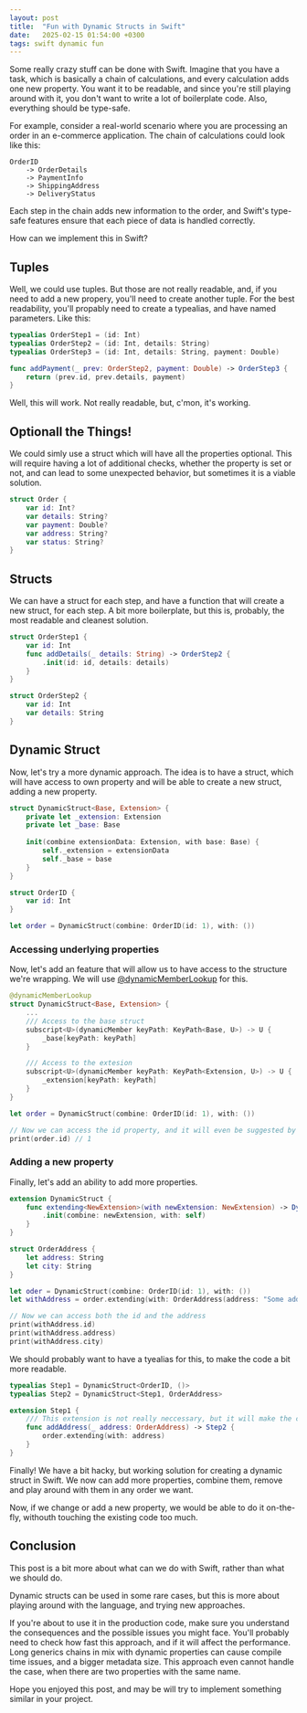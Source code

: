 ```yaml
---
layout: post
title:  "Fun with Dynamic Structs in Swift"
date:   2025-02-15 01:54:00 +0300
tags: swift dynamic fun
---
```


Some really crazy stuff can be done with Swift.
Imagine that you have a task, which is basically a chain of calculations, and every calculation adds one new property. You want it to be readable, and since you're still playing around with it, you don't want to write a lot of boilerplate code. Also, everything should be type-safe.

For example, consider a real-world scenario where you are processing an order in an e-commerce application. The chain of calculations could look like this:

```
OrderID
    -> OrderDetails
    -> PaymentInfo
    -> ShippingAddress
    -> DeliveryStatus
```

Each step in the chain adds new information to the order, and Swift's type-safe features ensure that each piece of data is handled correctly.

How can we implement this in Swift?

## Tuples

Well, we could use tuples. But those are not really readable, and, if you need to add a new propery, you'll need to create another tuple. For the best readability, you'll propably need to create a typealias, and have named parameters. Like this:

```swift
typealias OrderStep1 = (id: Int)
typealias OrderStep2 = (id: Int, details: String)
typealias OrderStep3 = (id: Int, details: String, payment: Double)

func addPayment(_ prev: OrderStep2, payment: Double) -> OrderStep3 {
    return (prev.id, prev.details, payment)
}
```

Well, this will work. Not really readable, but, c'mon, it's working.

## Optionall the Things!

We could simly use a struct which will have all the properties optional. This will require having a lot of additional checks, whether the property is set or not, and can lead to some unexpected behavior, but sometimes it is a viable solution.

```swift
struct Order {
    var id: Int?
    var details: String?
    var payment: Double?
    var address: String?
    var status: String?
}

```

## Structs

We can have a struct for each step, and have a function that will create a new struct, for each step.
A bit more boilerplate, but this is, probably, the most readable and cleanest solution.

```swift
struct OrderStep1 {
    var id: Int
    func addDetails(_ details: String) -> OrderStep2 {
        .init(id: id, details: details)
    }
}

struct OrderStep2 {
    var id: Int
    var details: String
}
```

## Dynamic Struct

Now, let's try a more dynamic approach. The idea is to have a struct, which will have access to own property and will be able to create a new struct, adding a new property.

```swift
struct DynamicStruct<Base, Extension> {
    private let _extension: Extension
    private let _base: Base
    
    init(combine extensionData: Extension, with base: Base) {
        self._extension = extensionData
        self._base = base
    }
}

struct OrderID {
    var id: Int
}

let order = DynamicStruct(combine: OrderID(id: 1), with: ())
```

### Accessing underlying properties

Now, let's add an feature that will allow us to have access to the structure we're wrapping.
We will use [@dynamicMemberLookup](https://www.hackingwithswift.com/articles/55/how-to-use-dynamic-member-lookup-in-swift) for this.

```swift
@dynamicMemberLookup
struct DynamicStruct<Base, Extension> {
    ...
    /// Access to the base struct
    subscript<U>(dynamicMember keyPath: KeyPath<Base, U>) -> U {
        _base[keyPath: keyPath]
    }

    /// Access to the extesion
    subscript<U>(dynamicMember keyPath: KeyPath<Extension, U>) -> U {
        _extension[keyPath: keyPath]
    }
}

let order = DynamicStruct(combine: OrderID(id: 1), with: ())

// Now we can access the id property, and it will even be suggested by Xcode
print(order.id) // 1

```

### Adding a new property

Finally, let's add an ability to add more properties.

```swift
extension DynamicStruct {
    func extending<NewExtension>(with newExtension: NewExtension) -> DynamicStruct<Self, NewExtension> {
        .init(combine: newExtension, with: self)
    }
}

struct OrderAddress {
    let address: String
    let city: String
}

let oder = DynamicStruct(combine: OrderID(id: 1), with: ())
let withAddress = order.extending(with: OrderAddress(address: "Some address", city: "Some city"))

// Now we can access both the id and the address
print(withAddress.id) 
print(withAddress.address) 
print(withAddress.city)

```

We should probably want to have a tyealias for this, to make the code a bit more readable.

```swift
typealias Step1 = DynamicStruct<OrderID, ()>
typealias Step2 = DynamicStruct<Step1, OrderAddress>

extension Step1 {
    /// This extension is not really neccessary, but it will make the code a bit more readable
    func addAddress(_ address: OrderAddress) -> Step2 {
        order.extending(with: address)
    }
}
```

Finally!
We have a bit hacky, but working solution for creating a dynamic struct in Swift.
We now can add more properties, combine them, remove and play around with them in any order we want.

Now, if we change or add a new property, we would be able to do it on-the-fly, withouth touching the existing code too much.


## Conclusion

This post is a bit more about what can we do with Swift, rather than what we should do.

Dynamic structs can be used in some rare cases, but this is more about playing around with the language, and trying new approaches.

If you're about to use it in the production code, make sure you understand the consequences and the possible issues you might face. You'll probably need to check how fast this approach, and if it will affect the performance. Long generics chains in mix with dynamic properties can cause compile time issues, and a bigger metadata size. This approach even cannot handle the case, when there are two properties with the same name.


Hope you enjoyed this post, and may be will try to implement something similar in your project.
